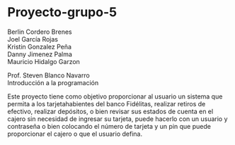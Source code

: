 # Proyecto-grupo-5

Berlin Cordero Brenes <br>
Joel García Rojas <br>
Kristin Gonzalez Peña <br>
Danny Jimenez Palma <br>
Mauricio Hidalgo Garzon

Prof. Steven Blanco Navarro <br>
Introducción a la programación

Este proyecto tiene como objetivo proporcionar al usuario un sistema que permita
a los tarjetahabientes del banco Fidélitas, realizar retiros de efectivo, realizar
depósitos, o bien revisar sus estados de cuenta en el cajero sin necesidad de ingresar
su tarjeta, puede hacerlo con un usuario y contraseña o bien colocando el número de
tarjeta y un pin que puede proporcionar el cajero o que el usuario defina.